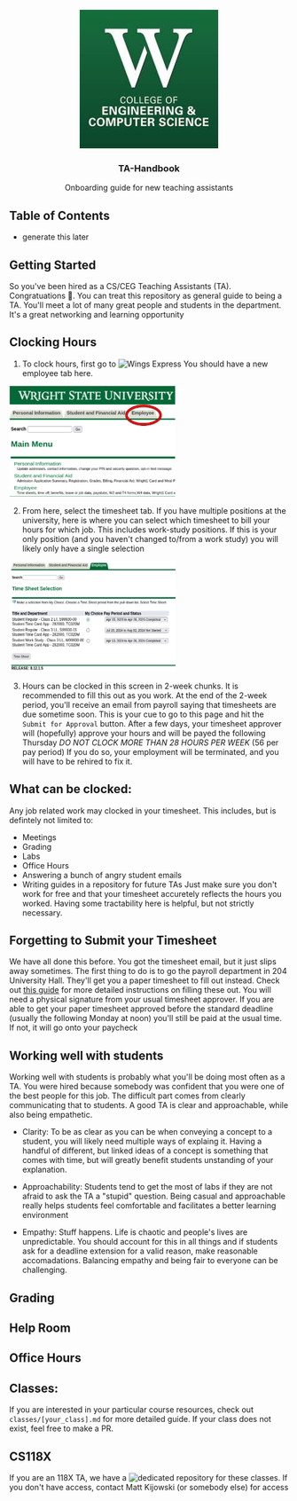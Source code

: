 <p align="center">
  <a href="https://github.com/wrightedu/TA-Handbook">
    <img src="./res/header.jpeg" alt="CECS Wright State" width="250" height="250">
  </a>
</p>

<h3 align="center"><strong>TA-Handbook</strong></h3>

<p align="center">
  Onboarding guide for new teaching assistants
  <br>
</p>

## Table of Contents
- generate this later

## Getting Started
So you've been hired as a CS/CEG Teaching Assistants (TA). Congratuations 🥳.
You can treat this repository as general guide to being a TA. You'll meet a lot 
of many great people and students in the department. It's a great networking and learning opportunity

## Clocking Hours
1. To clock hours, first go to ![Wings Express](https://wingsexpress.wright.edu/)
You should have a new employee tab here.
<img src="./img/employeeTab.png" alt="Alt text" width="300" height="200">

2. From here, select the timesheet tab.
If you have multiple positions at the university, here is where you can select 
which timesheet to bill your hours for which job. This includes work-study positions. If 
this is your only position (and you haven't changed to/from a work study) you will likely only
have a single selection
<img src="./img/sheetSelection.png" alt="Alt text" width="300" height="200">

3. Hours can be clocked in this screen in 2-week chunks. It is recommended to fill 
this out as you work. At the end of the 2-week period, you'll receive an email from payroll saying that
timesheets are due sometime soon. This is your cue to go to this page and hit the `Submit for Approval` button.
After a few days, your timesheet approver will (hopefully) approve your hours and will be payed the following Thursday
*DO NOT CLOCK MORE THAN 28 HOURS PER WEEK* (56 per pay period) If you do so, your employment will be terminated, and you will have to be
rehired to fix it. 

## What can be clocked:
Any job related work may clocked in your timesheet. This includes, but is defintely not limited to:
- Meetings
- Grading
- Labs
- Office Hours
- Answering a bunch of angry student emails
- Writing guides in a repository for future TAs
Just make sure you don't work for free and that your timesheet accuretely reflects the hours you worked. Having some tractability here
is helpful, but not strictly necessary.

## Forgetting to Submit your Timesheet
We have all done this before. You got the timesheet email, but it just slips away sometimes.
The first thing to do is to go the payroll department in 204 University Hall. They'll get you a paper timesheet to fill out instead. 
Check out [this guide](resources/Blank-Time-Sheet-with-Instructions-and-Example-New.pdf) for more detailed instructions on filling these out.
You will need a physical signature from your usual timesheet approver.
If you are able to get your paper timesheet approved before the standard deadline (usually the following Monday at noon) you'll
still be paid at the usual time. If not, it will go onto your paycheck

## Working well with students

Working well with students is probably what you'll be doing most often as a TA. You were hired because somebody was
confident that you were one of the best people for this job. The difficult part comes from clearly communicating that 
to students. A good TA is clear and approachable, while also being empathetic.  

- Clarity: To be as clear as you can be when conveying a concept to a student, you will likely need multiple ways of explaing
it. Having a handful of different, but linked ideas of a concept is something that comes with time, but will greatly benefit
students unstanding of your explanation. 

- Approachability: Students tend to get the most of labs if they are not afraid to ask the TA a "stupid" question. Being casual and approachable
really helps students feel comfortable and facilitates a better learning environment

- Empathy: Stuff happens. Life is chaotic and people's lives are unpredictable. You should account for this in all things and if
students ask for a deadline extension for a valid reason, make reasonable accomadations. Balancing empathy and being fair to everyone can be challenging.

## Grading


## Help Room


## Office Hours

## Classes:
If you are interested in your particular course resources, check out `classes/[your_class].md` for more detailed guide.
If your class does not exist, feel free to make a PR.

## CS118X
If you are an 118X TA, we have a ![dedicated repository](https://github.com/wrightedu/CS118X/) for these classes.
If you don't have access, contact Matt Kijowski (or somebody else) for access

